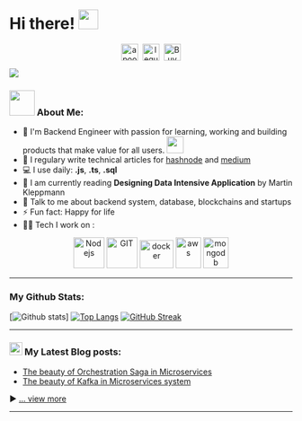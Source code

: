 # Hi there! <img src="https://github.com/TheDudeThatCode/TheDudeThatCode/blob/master/Assets/Hi.gif" width="35" />
<p align="center">
<a href="https://twitter.com/quangle_98" target="blank"><img align="center" src="https://cdn.jsdelivr.net/npm/simple-icons@3.0.1/icons/twitter.svg" alt="apoorv__tyagi" height="30" width="30" /></a>&nbsp;
<a href="https://linkedin.com/in/quang-le-448606197/" target="blank"><img align="center" src="https://cdn.jsdelivr.net/npm/simple-icons@3.0.1/icons/linkedin.svg" alt="lequocduyquang" height="30" width="30" /></a>&nbsp;
<a href="https://www.buymeacoffee.com/quangle98"><img align="center" alt="Buy me a Coffee" width="30px" src="https://cdn.jsdelivr.net/npm/simple-icons@3.0.1/icons/buymeacoffee.svg" /></a>
</p>

![](https://camo.githubusercontent.com/992babdffd8c74a1502de375fbdf7e4d54773242/68747470733a2f2f6d656469612e67697068792e636f6d2f6d656469612f53576f536b4e36447854737a71494b4571762f67697068792e676966)

### <img src="https://github.com/TheDudeThatCode/TheDudeThatCode/blob/master/Assets/Developer.gif" width="45" /> About Me:
- 🏦 I'm Backend Engineer with passion for learning, working and building products that make value for all users. 
      <img src="https://media.giphy.com/media/WUlplcMpOCEmTGBtBW/giphy.gif" width="30">
- 📝 I regulary write technical articles for [hashnode](https://quangle.hashnode.dev) and [medium](https://medium.com/@quangle98)
- 💻 I use daily: **.js**, **.ts**, **.sql**
- 📖 I am currently reading **Designing Data Intensive Application** by Martin Kleppmann
- 💬 Talk to me about backend system, database, blockchains and startups
- ⚡ Fun fact: Happy for life
- 🧑‍💻 Tech I work on :

<p align="center">
      <img src="https://www.vectorlogo.zone/logos/nodejs/nodejs-icon.svg" alt="Nodejs" width="55" height="55"/>
      <img src="https://www.vectorlogo.zone/logos/git-scm/git-scm-icon.svg" alt="GIT" width="55" height="55"/> 
      <img src="https://www.vectorlogo.zone/logos/docker/docker-official.svg" alt="docker" width="60" height="50"/>
      <img src="https://www.vectorlogo.zone/logos/postgresql/postgresql-icon.svg" alt="aws" width="45" height="55"/>
      <img src="https://www.vectorlogo.zone/logos/mongodb/mongodb-icon.svg" alt="mongodb" width="45" height="55"/>
</p>

---
### My Github Stats:
[![Github stats](https://github-readme-stats.vercel.app/api?username=lequocduyquang&show_icons=true&title_color=ffc857&icon_color=8ac926&text_color=daf7dc&bg_color=151515&hide=issues&count_private=true&include_all_commits=true)]
[![Top Langs](https://github-readme-stats.vercel.app/api/top-langs/?username=lequocduyquang&layout=compact&text_color=daf7dc&bg_color=151515&hide=css,html,php)](https://github.com/lequocduyquang/github-readme-stats)
[![GitHub Streak](https://github-readme-streak-stats.herokuapp.com/?user=lequocduyquang&theme=dark)](https://git.io/streak-stats)

<!--START_SECTION:waka-->

<!--END_SECTION:waka-->

---

### <img src = "https://media1.giphy.com/media/JZ40cnfnN11KycrvMF/giphy.gif?cid=ecf05e47a0n3gi1bfqntqmob8g9aid1oyj2wr3ds3mg700bl&rid=giphy.gif" width = '23' /> My Latest Blog posts:
<!-- BLOG-POST-LIST:START -->
- [The beauty of Orchestration Saga in Microservices](https://quangle.hashnode.dev/the-beauty-of-orchestration-saga-in-microservices)
- [The beauty of Kafka in Microservices system](https://quangle.hashnode.dev/the-beauty-of-kafka-in-microservices-system)
<!-- BLOG-POST-LIST:END -->

▶ [... view more](https://quangle.hashnode.dev/)

---

